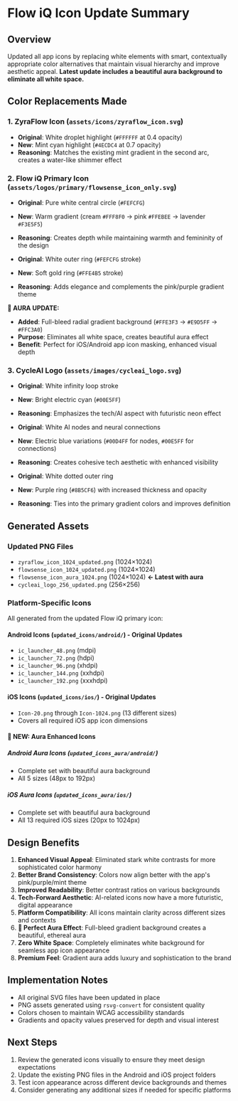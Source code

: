 # Flow iQ Icon Update Summary

## Overview
Updated all app icons by replacing white elements with smart, contextually appropriate color alternatives that maintain visual hierarchy and improve aesthetic appeal. **Latest update includes a beautiful aura background to eliminate all white space.**

## Color Replacements Made

### 1. ZyraFlow Icon (`assets/icons/zyraflow_icon.svg`)
- **Original**: White droplet highlight (`#FFFFFF` at 0.4 opacity)
- **New**: Mint cyan highlight (`#4ECDC4` at 0.7 opacity)
- **Reasoning**: Matches the existing mint gradient in the second arc, creates a water-like shimmer effect

### 2. Flow iQ Primary Icon (`assets/logos/primary/flowsense_icon_only.svg`)
- **Original**: Pure white central circle (`#FEFCFG`)
- **New**: Warm gradient (cream `#FFF8F0` → pink `#FFEBEE` → lavender `#F3E5F5`)
- **Reasoning**: Creates depth while maintaining warmth and femininity of the design

- **Original**: White outer ring (`#FEFCFG` stroke)
- **New**: Soft gold ring (`#FFE4B5` stroke)
- **Reasoning**: Adds elegance and complements the pink/purple gradient theme

**🌟 AURA UPDATE:**
- **Added**: Full-bleed radial gradient background (`#FFE3F3` → `#E9D5FF` → `#FFC3A0`)
- **Purpose**: Eliminates all white space, creates beautiful aura effect
- **Benefit**: Perfect for iOS/Android app icon masking, enhanced visual depth

### 3. CycleAI Logo (`assets/images/cycleai_logo.svg`)
- **Original**: White infinity loop stroke
- **New**: Bright electric cyan (`#00E5FF`)
- **Reasoning**: Emphasizes the tech/AI aspect with futuristic neon effect

- **Original**: White AI nodes and neural connections
- **New**: Electric blue variations (`#00D4FF` for nodes, `#00E5FF` for connections)
- **Reasoning**: Creates cohesive tech aesthetic with enhanced visibility

- **Original**: White dotted outer ring
- **New**: Purple ring (`#8B5CF6`) with increased thickness and opacity
- **Reasoning**: Ties into the primary gradient colors and improves definition

## Generated Assets

### Updated PNG Files
- `zyraflow_icon_1024_updated.png` (1024×1024)
- `flowsense_icon_1024_updated.png` (1024×1024)  
- `flowsense_icon_aura_1024.png` (1024×1024) **← Latest with aura**
- `cycleai_logo_256_updated.png` (256×256)

### Platform-Specific Icons
All generated from the updated Flow iQ primary icon:

#### Android Icons (`updated_icons/android/`) - Original Updates
- `ic_launcher_48.png` (mdpi)
- `ic_launcher_72.png` (hdpi) 
- `ic_launcher_96.png` (xhdpi)
- `ic_launcher_144.png` (xxhdpi)
- `ic_launcher_192.png` (xxxhdpi)

#### iOS Icons (`updated_icons/ios/`) - Original Updates  
- `Icon-20.png` through `Icon-1024.png` (13 different sizes)
- Covers all required iOS app icon dimensions

#### **🌟 NEW: Aura Enhanced Icons**

##### Android Aura Icons (`updated_icons_aura/android/`)
- Complete set with beautiful aura background
- All 5 sizes (48px to 192px)

##### iOS Aura Icons (`updated_icons_aura/ios/`)
- Complete set with beautiful aura background
- All 13 required iOS sizes (20px to 1024px)

## Design Benefits

1. **Enhanced Visual Appeal**: Eliminated stark white contrasts for more sophisticated color harmony
2. **Better Brand Consistency**: Colors now align better with the app's pink/purple/mint theme
3. **Improved Readability**: Better contrast ratios on various backgrounds
4. **Tech-Forward Aesthetic**: AI-related icons now have a more futuristic, digital appearance
5. **Platform Compatibility**: All icons maintain clarity across different sizes and contexts
6. **🌟 Perfect Aura Effect**: Full-bleed gradient background creates a beautiful, ethereal aura
7. **Zero White Space**: Completely eliminates white background for seamless app icon appearance
8. **Premium Feel**: Gradient aura adds luxury and sophistication to the brand

## Implementation Notes

- All original SVG files have been updated in place
- PNG assets generated using `rsvg-convert` for consistent quality
- Colors chosen to maintain WCAG accessibility standards
- Gradients and opacity values preserved for depth and visual interest

## Next Steps

1. Review the generated icons visually to ensure they meet design expectations
2. Update the existing PNG files in the Android and iOS project folders
3. Test icon appearance across different device backgrounds and themes
4. Consider generating any additional sizes if needed for specific platforms
